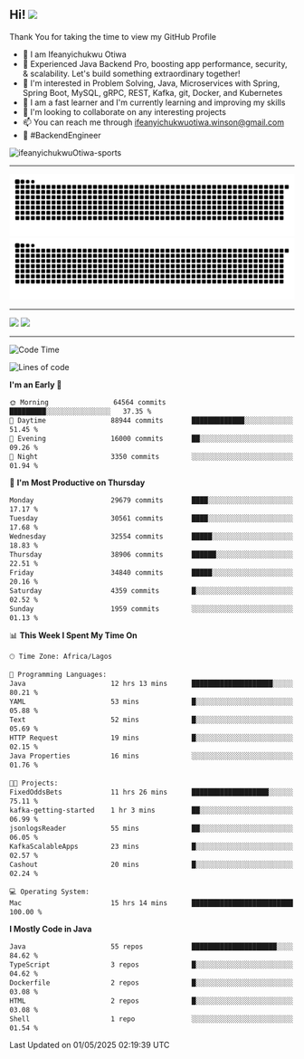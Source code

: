 <!-- BLOG-POST-LIST:START --><!-- BLOG-POST-LIST:END -->

## Hi! <img src="https://media.giphy.com/media/hvRJCLFzcasrR4ia7z/giphy.gif" width="4%"> 

Thank You for taking the time to view my GitHub Profile

- 👋 I am Ifeanyichukwu Otiwa
- 🚀 Experienced Java Backend Pro, boosting app performance, security, & scalability. Let's build something extraordinary together!
- 👀 I'm interested in Problem Solving, Java, Microservices with Spring, Spring Boot, MySQL, gRPC, REST, Kafka, git, Docker, and Kubernetes
- 🌱 I am a fast learner and I'm currently learning and improving my skills
- 💞️ I'm looking to collaborate on any interesting projects
- 📫 You can reach me through ifeanyichukwuotiwa.winson@gmail.com
- 🚀 #BackendEngineer

<p align="left" marginTop="10px"> <img src="https://komarev.com/ghpvc/?username=ifeanyichukwuOtiwa-sports&label=Profile%20views&color=0e75b6&style=for-the-badge" alt="ifeanyichukwuOtiwa-sports" /> </p>

***

<!--🐍📈SNAKEGRAPH / 🌐WEBSITE: https://github.com/Platane/snk -->
![github contribution grid snake animation](https://raw.githubusercontent.com/ifeanyichukwuOtiwa-sports/ifeanyichukwuOtiwa-sports/output/github-contribution-grid-snake-dark.svg#gh-dark-mode-only)![github contribution grid snake animation](https://raw.githubusercontent.com/ifeanyichukwuOtiwa-sports/ifeanyichukwuOtiwa-sports/output/github-contribution-grid-snake.svg#gh-light-mode-only)

***

<p float="left">
  <img float="left" src="https://github-readme-stats.vercel.app/api?username=ifeanyichukwuOtiwa-sports&count_private=true&include_all_commits=true&theme=react&show_icons=true" />
  <img float="right" src="https://github-readme-stats.vercel.app/api/top-langs/?username=ifeanyichukwuOtiwa-sports&layout=compact&show_icons=true&theme=react" /> 
</p>

***



<!--START_SECTION:waka-->
![Code Time](http://img.shields.io/badge/Code%20Time-3%2C645%20hrs%209%20mins-blue)

![Lines of code](https://img.shields.io/badge/From%20Hello%20World%20I%27ve%20Written-48.1%20million%20lines%20of%20code-blue)

**I'm an Early 🐤** 

```text
🌞 Morning                64564 commits       █████████░░░░░░░░░░░░░░░░   37.35 % 
🌆 Daytime                88944 commits       █████████████░░░░░░░░░░░░   51.45 % 
🌃 Evening                16000 commits       ██░░░░░░░░░░░░░░░░░░░░░░░   09.26 % 
🌙 Night                  3350 commits        ░░░░░░░░░░░░░░░░░░░░░░░░░   01.94 % 
```
📅 **I'm Most Productive on Thursday** 

```text
Monday                   29679 commits       ████░░░░░░░░░░░░░░░░░░░░░   17.17 % 
Tuesday                  30561 commits       ████░░░░░░░░░░░░░░░░░░░░░   17.68 % 
Wednesday                32554 commits       █████░░░░░░░░░░░░░░░░░░░░   18.83 % 
Thursday                 38906 commits       ██████░░░░░░░░░░░░░░░░░░░   22.51 % 
Friday                   34840 commits       █████░░░░░░░░░░░░░░░░░░░░   20.16 % 
Saturday                 4359 commits        █░░░░░░░░░░░░░░░░░░░░░░░░   02.52 % 
Sunday                   1959 commits        ░░░░░░░░░░░░░░░░░░░░░░░░░   01.13 % 
```


📊 **This Week I Spent My Time On** 

```text
🕑︎ Time Zone: Africa/Lagos

💬 Programming Languages: 
Java                     12 hrs 13 mins      ████████████████████░░░░░   80.21 % 
YAML                     53 mins             █░░░░░░░░░░░░░░░░░░░░░░░░   05.88 % 
Text                     52 mins             █░░░░░░░░░░░░░░░░░░░░░░░░   05.69 % 
HTTP Request             19 mins             █░░░░░░░░░░░░░░░░░░░░░░░░   02.15 % 
Java Properties          16 mins             ░░░░░░░░░░░░░░░░░░░░░░░░░   01.76 % 

🐱‍💻 Projects: 
FixedOddsBets            11 hrs 26 mins      ███████████████████░░░░░░   75.11 % 
kafka-getting-started    1 hr 3 mins         ██░░░░░░░░░░░░░░░░░░░░░░░   06.99 % 
jsonlogsReader           55 mins             ██░░░░░░░░░░░░░░░░░░░░░░░   06.05 % 
KafkaScalableApps        23 mins             █░░░░░░░░░░░░░░░░░░░░░░░░   02.57 % 
Cashout                  20 mins             █░░░░░░░░░░░░░░░░░░░░░░░░   02.24 % 

💻 Operating System: 
Mac                      15 hrs 14 mins      █████████████████████████   100.00 % 
```

**I Mostly Code in Java** 

```text
Java                     55 repos            █████████████████████░░░░   84.62 % 
TypeScript               3 repos             █░░░░░░░░░░░░░░░░░░░░░░░░   04.62 % 
Dockerfile               2 repos             █░░░░░░░░░░░░░░░░░░░░░░░░   03.08 % 
HTML                     2 repos             █░░░░░░░░░░░░░░░░░░░░░░░░   03.08 % 
Shell                    1 repo              ░░░░░░░░░░░░░░░░░░░░░░░░░   01.54 % 
```




 Last Updated on 01/05/2025 02:19:39 UTC
<!--END_SECTION:waka-->

<!--
<p align="center">
![trophy](https://github-profile-trophy.vercel.app/?username=ifeanyichukwuOtiwa-sports&theme=onedark) (https://github.com/ryo-ma/github-profile-trophy)
</p>
-->

<!---
ifeanyi-otiwa/ifeanyi-otiwa is a ✨ special ✨ repository because its `README.md` (this file) appears on your GitHub profile.
You can click the Preview link to take a look at your changes.
--->
